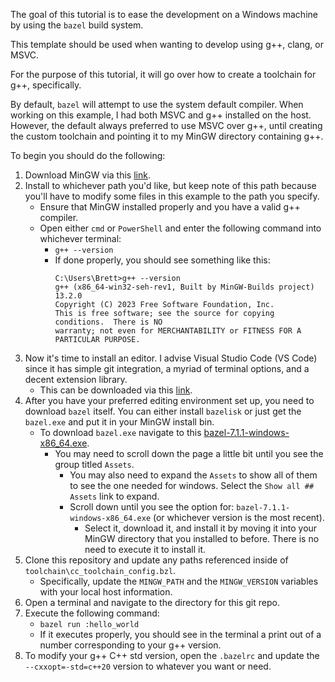 The goal of this tutorial is to ease the development on a Windows machine by using the `bazel` build system.

This template should be used when wanting to develop using g++, clang, or MSVC.

For the purpose of this tutorial, it will go over how to create a toolchain for g++, specifically.

By default, `bazel` will attempt to use the system default compiler. When working on this example, I had both MSVC and g++ installed on the host.
However, the default always preferred to use MSVC over g++, until creating the custom toolchain and pointing it to my MinGW directory containing g++.

To begin you should do the following:
1. Download MinGW via this [link](https://github.com/Vuniverse0/mingwInstaller/releases/download/1.2.0/mingwInstaller.exe).
2. Install to whichever path you'd like, but keep note of this path because you'll have to modify some files in this example to the path you specify.
    - Ensure that MinGW installed properly and you have a valid g++ compiler.
    - Open either `cmd` or `PowerShell` and enter the following command into whichever terminal:
        - `g++ --version`
        - If done properly, you should see something like this:
            ```
            C:\Users\Brett>g++ --version
            g++ (x86_64-win32-seh-rev1, Built by MinGW-Builds project) 13.2.0
            Copyright (C) 2023 Free Software Foundation, Inc.
            This is free software; see the source for copying conditions.  There is NO
            warranty; not even for MERCHANTABILITY or FITNESS FOR A PARTICULAR PURPOSE.
            ```
3. Now it's time to install an editor. I advise Visual Studio Code (VS Code) since it has simple git integration, a myriad of terminal options, and a decent extension library.
    - This can be downloaded via this [link](https://code.visualstudio.com/).
4. After you have your preferred editing environment set up, you need to download `bazel` itself. You can either install `bazelisk` or just get the `bazel.exe` and put it in your MinGW install bin.
   - To download `bazel.exe` navigate to this [bazel-7.1.1-windows-x86_64.exe](https://github.com/bazelbuild/bazel/releases/download/7.1.1/bazel-7.1.1-windows-x86_64.exe).
       - You may need to scroll down the page a little bit until you see the group titled `Assets`.
           - You may also need to expand the `Assets` to show all of them to see the one needed for windows. Select the `Show all ## Assets` link to expand.
           - Scroll down until you see the option for: `bazel-7.1.1-windows-x86_64.exe` (or whichever version is the most recent).
               - Select it, download it, and install it by moving it into your MinGW directory that you installed to before. There is no need to execute it to install it.
5. Clone this repository and update any paths referenced inside of `toolchain\cc_toolchain_config.bzl`.
    - Specifically, update the `MINGW_PATH` and the `MINGW_VERSION` variables with your local host information.
6. Open a terminal and navigate to the directory for this git repo.
7. Execute the following command:
    - `bazel run :hello_world`
    - If it executes properly, you should see in the terminal a print out of a number corresponding to your g++ version.
8. To modify your g++ C++ std version, open the `.bazelrc` and update the `--cxxopt=-std=c++20` version to whatever you want or need.
